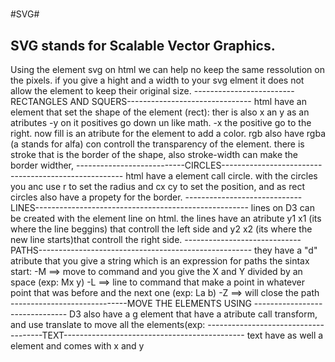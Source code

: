 #####
#SVG#
#####
SVG stands for Scalable Vector Graphics.
-------------------------------------------------------
Using the element svg on html we can help no keep the same ressolution on the pixels.
if you give a hight and a width to your svg elment it does not allow the element to keep their original size.
-------------------------RECTANGLES AND SQUERS-------------------------------
html have an element that set the shape of the element (rect):
ther is also x an y as an atributes
-y on it positives go down un like math.
-x the positive go to the right.
now fill is an atribute for the element to add a color.
rgb also have rgba (a stands for alfa) con controll the transparency of the element.
there is stroke that is the border of the shape, also stroke-width can make the border widther,
---------------------------CIRCLES-----------------------------------------------------
html have a element call circle.
with the circles you anc use r to set the radius and cx cy to set the position, and as rect circles also have a propety for the border.
-----------------------------LINES-----------------------------------------------------
lines on D3 can be created with the element line on html.
the lines have an atribute y1 x1 (its where the line beggins) that controll the left side and y2 x2 (its where the new line starts)that controll the right side.
-----------------------------PATHS-----------------------------------------------------
they have a "d" atribute that you give a string which is an expression for paths the sintax start:
-M ==> move to command and you give the X and Y divided by an space (exp: Mx y)
-L ==> line to command that make a point in whatever point that was before and the next one (exp: La b)
-Z ==> will close the path
-----------------------------MOVE THE ELEMENTS USING <g>-------------------------------
D3 also have a g element that have a atribute call transform, and use translate to move all the elements(exp: <g transform="translate(x,y)">
-------------------------------------TEXT---------------------------------------------
text have as well a element and comes with x and y
